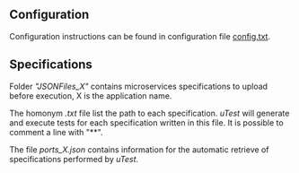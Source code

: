 ## Configuration
Configuration instructions can be found in configuration file [config.txt](https://github.com/uTest-QUATIC22/submission-QUATIC22/blob/main/uTest/clientCommands/initFiles/config.txt).

## Specifications
Folder *"JSONFiles_X"* contains microservices specifications to upload before execution, X is the application name.

The homonym *.txt* file list the path to each specification. *uTest* will generate and execute tests for each specification written in this file. It is possible to comment a line with "**".

The file *ports_X.json* contains information for the automatic retrieve of specifications performed by *uTest*.
